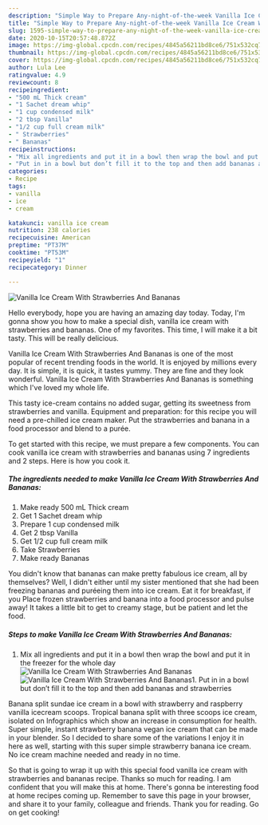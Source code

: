 ```yaml
---
description: "Simple Way to Prepare Any-night-of-the-week Vanilla Ice Cream With Strawberries And Bananas"
title: "Simple Way to Prepare Any-night-of-the-week Vanilla Ice Cream With Strawberries And Bananas"
slug: 1595-simple-way-to-prepare-any-night-of-the-week-vanilla-ice-cream-with-strawberries-and-bananas
date: 2020-10-15T20:57:48.872Z
image: https://img-global.cpcdn.com/recipes/4845a56211bd8ce6/751x532cq70/vanilla-ice-cream-with-strawberries-and-bananas-recipe-main-photo.jpg
thumbnail: https://img-global.cpcdn.com/recipes/4845a56211bd8ce6/751x532cq70/vanilla-ice-cream-with-strawberries-and-bananas-recipe-main-photo.jpg
cover: https://img-global.cpcdn.com/recipes/4845a56211bd8ce6/751x532cq70/vanilla-ice-cream-with-strawberries-and-bananas-recipe-main-photo.jpg
author: Lula Lee
ratingvalue: 4.9
reviewcount: 8
recipeingredient:
- "500 mL Thick cream"
- "1 Sachet dream whip"
- "1 cup condensed milk"
- "2 tbsp Vanilla"
- "1/2 cup full cream milk"
- " Strawberries"
- " Bananas"
recipeinstructions:
- "Mix all ingredients and put it in a bowl then wrap the bowl and put it in the freezer for the whole day"
- "Put in in a bowl but don’t fill it to the top and then add bananas and strawberries"
categories:
- Recipe
tags:
- vanilla
- ice
- cream

katakunci: vanilla ice cream 
nutrition: 238 calories
recipecuisine: American
preptime: "PT37M"
cooktime: "PT53M"
recipeyield: "1"
recipecategory: Dinner

---
```



![Vanilla Ice Cream With Strawberries And Bananas](https://img-global.cpcdn.com/recipes/4845a56211bd8ce6/751x532cq70/vanilla-ice-cream-with-strawberries-and-bananas-recipe-main-photo.jpg)

Hello everybody, hope you are having an amazing day today. Today, I'm gonna show you how to make a special dish, vanilla ice cream with strawberries and bananas. One of my favorites. This time, I will make it a bit tasty. This will be really delicious.

Vanilla Ice Cream With Strawberries And Bananas is one of the most popular of recent trending foods in the world. It is enjoyed by millions every day. It is simple, it is quick, it tastes yummy. They are fine and they look wonderful. Vanilla Ice Cream With Strawberries And Bananas is something which I've loved my whole life.

This tasty ice-cream contains no added sugar, getting its sweetness from strawberries and vanilla. Equipment and preparation: for this recipe you will need a pre-chilled ice cream maker. Put the strawberries and banana in a food processor and blend to a purée.


To get started with this recipe, we must prepare a few components. You can cook vanilla ice cream with strawberries and bananas using 7 ingredients and 2 steps. Here is how you cook it.

<!--inarticleads1-->

##### The ingredients needed to make Vanilla Ice Cream With Strawberries And Bananas:

1. Make ready 500 mL Thick cream
1. Get 1 Sachet dream whip
1. Prepare 1 cup condensed milk
1. Get 2 tbsp Vanilla
1. Get 1/2 cup full cream milk
1. Take  Strawberries
1. Make ready  Bananas


You didn&#39;t know that bananas can make pretty fabulous ice cream, all by themselves? Well, I didn&#39;t either until my sister mentioned that she had been freezing bananas and puréeing them into ice cream. Eat it for breakfast, if you Place frozen strawberries and banana into a food processor and pulse away! It takes a little bit to get to creamy stage, but be patient and let the food. 

<!--inarticleads2-->

##### Steps to make Vanilla Ice Cream With Strawberries And Bananas:

1. Mix all ingredients and put it in a bowl then wrap the bowl and put it in the freezer for the whole day
<img src="//assets-global.cpcdn.com/assets/icons/button_play-2c75c40dde080a61004c1f40b05d8f140eaff45d7e9e6481dc71c63d2e7c4909.png" alt="Vanilla Ice Cream With Strawberries And Bananas"><img src="//assets-global.cpcdn.com/assets/icons/button_play-2c75c40dde080a61004c1f40b05d8f140eaff45d7e9e6481dc71c63d2e7c4909.png" alt="Vanilla Ice Cream With Strawberries And Bananas">1. Put in in a bowl but don’t fill it to the top and then add bananas and strawberries


Banana split sundae ice cream in a bowl with strawberry and raspberry vanilla icecream scoops. Tropical banana split with three scoops ice cream, isolated on Infographics which show an increase in consumption for health. Super simple, instant strawberry banana vegan ice cream that can be made in your blender. So I decided to share some of the variations I enjoy it in here as well, starting with this super simple strawberry banana ice cream. No ice cream machine needed and ready in no time. 

So that is going to wrap it up with this special food vanilla ice cream with strawberries and bananas recipe. Thanks so much for reading. I am confident that you will make this at home. There's gonna be interesting food at home recipes coming up. Remember to save this page in your browser, and share it to your family, colleague and friends. Thank you for reading. Go on get cooking!
